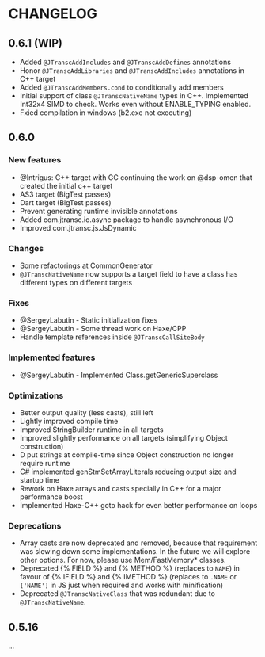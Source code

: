 # CHANGELOG

## 0.6.1 (WIP)

- Added `@JTranscAddIncludes` and `@JTranscAddDefines` annotations
- Honor `@JTranscAddLibraries` and `@JTranscAddIncludes` annotations in C++ target
- Added `@JTranscAddMembers.cond` to conditionally add members
- Initial support of class `@JTranscNativeName` types in C++. Implemented Int32x4 SIMD to check. Works even without ENABLE_TYPING enabled.
- Fxied compilation in windows (b2.exe not executing)

## 0.6.0

### New features
- @Intrigus: C++ target with GC continuing the work on @dsp-omen that created the initial c++ target
- AS3 target (BigTest passes)
- Dart target (BigTest passes)
- Prevent generating runtime invisible annotations
- Added com.jtransc.io.async package to handle asynchronous I/O
- Improved com.jtransc.js.JsDynamic

### Changes
- Some refactorings at CommonGenerator
- `@JTranscNativeName` now supports a target field to have a class has different types on different targets

### Fixes
- @SergeyLabutin - Static initialization fixes
- @SergeyLabutin - Some thread work on Haxe/CPP
- Handle template references inside `@JTranscCallSiteBody`

### Implemented features
- @SergeyLabutin - Implemented Class.getGenericSuperclass

### Optimizations
- Better output quality (less casts), still left
- Lightly improved compile time
- Improved StringBuilder runtime in all targets
- Improved slightly performance on all targets (simplifying Object construction)
- D put strings at compile-time since Object construction no longer require runtime
- C# implemented genStmSetArrayLiterals reducing output size and startup time
- Rework on Haxe arrays and casts specially in C++ for a major performance boost
- Implemented Haxe-C++ goto hack for even better performance on loops

### Deprecations
- Array casts are now deprecated and removed, because that requirement was slowing down some implementations. In the future we will explore other options. For now, please use Mem/FastMemory* classes.
- Deprecated {% FIELD %} and {% METHOD %} (replaces to `NAME`) in favour of {% IFIELD %} and {% IMETHOD %} (replaces to `.NAME` or `['NAME']` in JS just when required and works with minification)
- Deprecated `@JTranscNativeClass` that was redundant due to `@JTranscNativeName`.

## 0.5.16

...